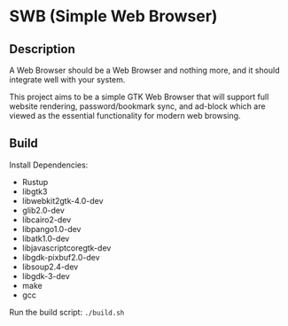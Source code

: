 # SWB (Simple Web Browser)

## Description


A Web Browser should be a Web Browser and nothing more, and it should integrate well with your system.

This project aims to be a simple GTK Web Browser that will support full website rendering, password/bookmark sync, and ad-block which are viewed as the essential functionality for modern web browsing.

## Build

Install Dependencies:
 - Rustup
 - libgtk3
 - libwebkit2gtk-4.0-dev
 - glib2.0-dev
 - libcairo2-dev
 - libpango1.0-dev
 - libatk1.0-dev
 - libjavascriptcoregtk-dev
 - libgdk-pixbuf2.0-dev
 - libsoup2.4-dev
 - libgdk-3-dev
 - make
 - gcc

Run the build script: `./build.sh`